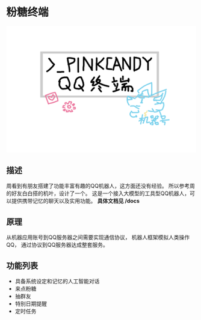 # 粉糖终端

![粉糖终端](/assets/QQ终端.png)

## 描述
周看到有朋友搭建了功能丰富有趣的QQ机器人，这方面还没有经验。
所以参考周的好友白白搭的机叶，设计了一个。
这是一个接入大模型的工具型QQ机器人，可以提供携带记忆的聊天以及实用功能。
**具体文档见 /docs**

## 原理
从机器应用账号到QQ服务器之间需要实现通信协议，
机器人框架模拟人类操作QQ，
通过协议到QQ服务器达成整套服务。

## 功能列表
- 具备系统设定和记忆的人工智能对话
- 来点粉糖
- 抽群友
- 特别日期提醒
- 定时任务

